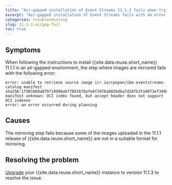 ```yaml
---
title: "Air-gapped installation of Event Streams 11.1.1 fails when trying to mirror the catalog"
excerpt: "Air-gapped installation of Event Streams fails with an error when trying to mirror the catalog."
categories: troubleshooting
slug: 11-1-1-airgap-fail
toc: true
---
```


## Symptoms

When following the instructions to install {{site.data.reuse.short_name}} 11.1.1 in an air-gapped environment, the step where images are mirrored fails with the following error:
```
error: unable to retrieve source image icr.io/cpopen/ibm-eventstreams-catalog manifest sha256:1fd01b60a879719996abff8916f8afe8f3978a602bdba7d28fb3fa9073ef3498: manifest unknown: OCI index found, but accept header does not support OCI indexes
error: an error occurred during planning
```

## Causes

The mirroring step fails because some of the images uploaded in the 11.1.1 release of {{site.data.reuse.short_name}} are not in a suitable format for mirroring.

## Resolving the problem

[Upgrade](../../installing/upgrading/) your {{site.data.reuse.short_name}} instance to version 11.1.3 to resolve the issue.
